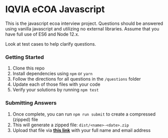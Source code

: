 # IQVIA eCOA Javascript
This is the javascript ecoa interview project. Questions should be answered using vanilla javascript and utilizing no external libraries. Assume that you have full use of ES6 and Node 12.x.

Look at test cases to help clarify questions.

### Getting Started

 1. Clone this repo
 2. Install dependencies using `npm` or `yarn`
 3. Follow the directions for all questions in the `/questions` folder
 4. Update each of those files with your code
 5. Verify your solutions by running `npm test`

### Submitting Answers

  1. Once complete, you can run `npm run submit` to create a compressed (zipped) file
  2. This will generate a zipped file: `dist/<name>-<date>.zip`
  3. Upload that file via **[this link](https://www.dropbox.com/request/CYYYZpXiV8tpMCts0sXl)** with your full name and email address

